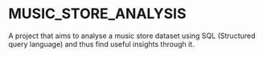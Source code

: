 # MUSIC_STORE_ANALYSIS
A project that aims to analyse a music store dataset using SQL (Structured query language) and thus find useful insights through it.
